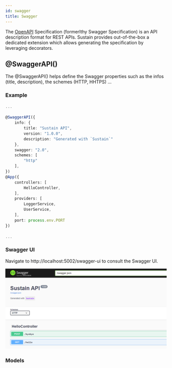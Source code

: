 ```yaml
---
id: swagger
title: Swagger
---
```

The [OpenAPI](https://swagger.io/) Specification (formerlthy Swagger Specification) is an API description format for REST APIs. 
Sustain provides out-of-the-box a dedicated extension which allows generating the specification by leveraging decorators.

## @SwaggerAPI()

The @SwaggerAPI() helps define the Swagger properties such as the infos (title, description), the schemes (HTTP, HHTPS) ...

### Example
``` typescript
...

@SwaggerAPI({
    info: {
        title: "Sustain API",
        version: "1.0.0",
        description: "Generated with `Sustain`"
    },
    swagger: "2.0",
    schemes: [
        "http"
    ],
})
@App({
    controllers: [
        HelloController,
    ],
    providers: [
        LoggerService,
        UserService,
    ],
    port: process.env.PORT
})

...
```

### Swagger UI
Navigate to http://localhost:5002/swagger-ui to consult the Swagger UI.


![alt text](../img/swagger-ui.PNG "Swagger Ui")


### Models